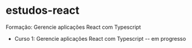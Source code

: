# estudos-react

Formação: Gerencie aplicações React com Typescript
<ul>
<li>Curso 1: Gerencie aplicações React com Typescript -- em progresso</li>
</ul>

